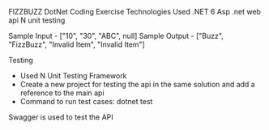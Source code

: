 FIZZBUZZ DotNet Coding Exercise
Technologies Used
  .NET 6
  Asp .net web api
  N unit testing

Sample Input - ["10", "30", "ABC", null]
Sample Output - ["Buzz", "FizzBuzz", "Invalid Item", "Invalid Item"]

Testing
  - Used N Unit Testing Framework
  - Create a new project for testing the api in the same solution and add a reference to the main api
  - Command to run test cases: dotnet test

Swagger is used to test the API
